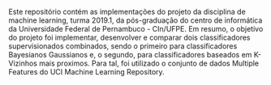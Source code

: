 Este repositório contém as implementações do projeto da disciplina de machine learning, turma 2019.1, da pós-graduação do centro de informática da Universidade Federal de Pernambuco - CIn/UFPE. Em resumo, o objetivo do projeto foi implementar, desenvolver e comparar dois classificadores supervisionados combinados, sendo o primeiro para classificadores Bayesianos Gaussianos e, o segundo, para classificadores baseados em K-Vizinhos mais proximos. Para tal, foi utilizado o conjunto de dados Multiple Features do UCI Machine Learning Repository.

